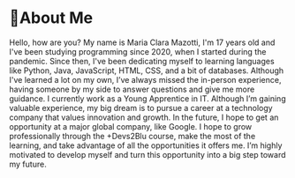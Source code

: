 # 📝About Me

   Hello, how are you? My name is Maria Clara Mazotti, I'm 17 years old and I've been studying programming since 2020, when I started during the pandemic. 
 Since then, I've been dedicating myself to learning languages like Python, Java, JavaScript, HTML, CSS, and a bit of databases. 
   Although I've learned a lot on my own, I’ve always missed the in-person experience, having someone by my side to answer questions and give me more guidance. 
I currently work as a Young Apprentice in IT. Although I’m gaining valuable experience, my big dream is to pursue a career at a technology company that values 
innovation and growth. In the future, I hope to get an opportunity at a major global company, like Google. 
  I hope to grow professionally through the +Devs2Blu course, make the most of the learning, and take advantage of all the opportunities it offers me. 
I’m highly motivated to develop myself and turn this opportunity into a big step toward my future.
